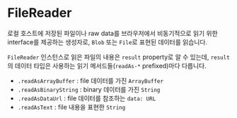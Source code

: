 # FileReader

로컬 호스트에 저장된 파일이나 raw data를 브라우저에서 비동기적으로 읽기 위한 interface를 제공하는 생성자로, `Blob` 또는 `File`로 표현된 데이터를 읽습니다.

`FileReader` 인스턴스로 읽은 파일의 내용은 `result` property로 알 수 있는데, `result`의 데이터 타입은 사용하는 읽기 메서드들(`readAs-*` prefixed)마다 다릅니다.

- `.readAsArrayBuffer` : file 데이터를 가진 `ArrayBuffer`
- `.readAsBinaryString` : binary 데이터를 가진 `String`
- `.readAsDataUrl` : file 데이터를 참조하는 `data: URL`
- `.readAsText` : file 내용을 표현한 `String`
